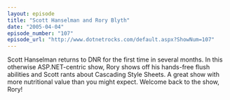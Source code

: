 ```yaml
---
layout: episode
title: "Scott Hanselman and Rory Blyth"
date: "2005-04-04"
episode_number: "107"
episode_url: "http://www.dotnetrocks.com/default.aspx?ShowNum=107"
---
```


Scott Hanselman returns to DNR for the first time in several months.  In this otherwise ASP.NET-centric show, Rory shows off his hands-free flush abilities and Scott rants about Cascading Style Sheets.  A great show with more nutritional value than you might expect.  Welcome back to the show, Rory!
